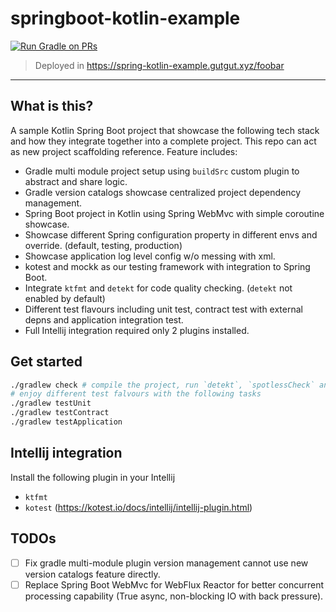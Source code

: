 # springboot-kotlin-example

[![Run Gradle on PRs](https://github.com/mingchuno/springboot-kotlin-example/actions/workflows/ci.yaml/badge.svg)](https://github.com/mingchuno/springboot-kotlin-example/actions/workflows/ci.yaml)

> Deployed in https://spring-kotlin-example.gutgut.xyz/foobar

---

## What is this?

A sample Kotlin Spring Boot project that showcase the following tech stack and how they integrate together into a
complete project. This repo can act as new project scaffolding reference. Feature includes:

- Gradle multi module project setup using `buildSrc` custom plugin to abstract and share logic.
- Gradle version catalogs showcase centralized project dependency management.
- Spring Boot project in Kotlin using Spring WebMvc with simple coroutine showcase.
- Showcase different Spring configuration property in different envs and override. (default, testing, production)
- Showcase application log level config w/o messing with xml.
- kotest and mockk as our testing framework with integration to Spring Boot.
- Integrate `ktfmt` and `detekt` for code quality checking. (`detekt` not enabled by default)
- Different test flavours including unit test, contract test with external depns and application integration test.
- Full Intellij integration required only 2 plugins installed.

## Get started

```bash
./gradlew check # compile the project, run `detekt`, `spotlessCheck` and `test`
# enjoy different test falvours with the following tasks
./gradlew testUnit
./gradlew testContract
./gradlew testApplication
```

## Intellij integration

Install the following plugin in your Intellij

* `ktfmt`
* `kotest` (https://kotest.io/docs/intellij/intellij-plugin.html)

## TODOs

- [ ] Fix gradle multi-module plugin version management cannot use new version catalogs feature directly.
- [ ] Replace Spring Boot WebMvc for WebFlux Reactor for better concurrent processing capability (True async,
  non-blocking IO with back pressure).
